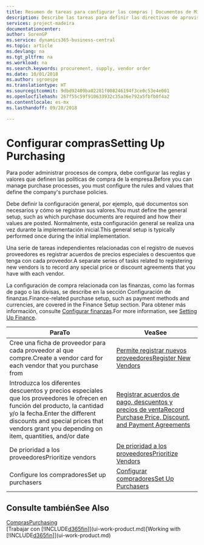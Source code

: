 ```yaml
---
title: Resumen de tareas para configurar las compras | Documentos de Microsoft
description: Describe las tareas para definir las directivas de aprovisionamiento de su empresa y configurar sus procesos de compra.
services: project-madeira
documentationcenter: 
author: SorenGP
ms.service: dynamics365-business-central
ms.topic: article
ms.devlang: na
ms.tgt_pltfrm: na
ms.workload: na
ms.search.keywords: procurement, supply, vendor order
ms.date: 10/01/2018
ms.author: sgroespe
ms.translationtype: HT
ms.sourcegitcommit: 9dbd92409ba02281f008246194f3ce0c53e4e001
ms.openlocfilehash: 267f55c59f910633932c35a36e792a5fbfb0f4a2
ms.contentlocale: es-mx
ms.lasthandoff: 09/28/2018

---
```

# <a name="setting-up-purchasing"></a><span data-ttu-id="84c14-103">Configurar compras</span><span class="sxs-lookup"><span data-stu-id="84c14-103">Setting Up Purchasing</span></span>
<span data-ttu-id="84c14-104">Para poder administrar procesos de compra, debe configurar las reglas y valores que definen las políticas de compra de la empresa.</span><span class="sxs-lookup"><span data-stu-id="84c14-104">Before you can manage purchase processes, you must configure the rules and values that define the company's purchase policies.</span></span>

<span data-ttu-id="84c14-105">Debe definir la configuración general, por ejemplo, qué documentos son necesarios y cómo se registran sus valores.</span><span class="sxs-lookup"><span data-stu-id="84c14-105">You must define the general setup, such as which purchase documents are required and how their values are posted.</span></span> <span data-ttu-id="84c14-106">Normalmente, esta configuración general se realiza una vez durante la implementación inicial.</span><span class="sxs-lookup"><span data-stu-id="84c14-106">This general setup is typically performed once during the initial implementation.</span></span>

<span data-ttu-id="84c14-107">Una serie de tareas independientes relacionadas con el registro de nuevos proveedores es registrar acuerdos de precios especiales o descuentos que tenga con cada proveedor.</span><span class="sxs-lookup"><span data-stu-id="84c14-107">A separate series of tasks related to registering new vendors is to record any special price or discount agreements that you have with each vendor.</span></span>

<span data-ttu-id="84c14-108">La configuración de compra relacionada con las finanzas, como las formas de pago o las divisas, se describe en la sección Configuración de finanzas.</span><span class="sxs-lookup"><span data-stu-id="84c14-108">Finance-related purchase setup, such as payment methods and currencies, are covered in the Finance Setup section.</span></span> <span data-ttu-id="84c14-109">Para obtener más información, consulte [Configurar finanzas](finance-setup-finance.md).</span><span class="sxs-lookup"><span data-stu-id="84c14-109">For more information, see [Setting Up Finance](finance-setup-finance.md).</span></span>

| <span data-ttu-id="84c14-110">Para</span><span class="sxs-lookup"><span data-stu-id="84c14-110">To</span></span> | <span data-ttu-id="84c14-111">Vea</span><span class="sxs-lookup"><span data-stu-id="84c14-111">See</span></span> |
| --- | --- |
| <span data-ttu-id="84c14-112">Cree una ficha de proveedor para cada proveedor al que compre.</span><span class="sxs-lookup"><span data-stu-id="84c14-112">Create a vendor card for each vendor that you purchase from</span></span>|[<span data-ttu-id="84c14-113">Permite registrar nuevos proveedores</span><span class="sxs-lookup"><span data-stu-id="84c14-113">Register New Vendors</span></span>](purchasing-how-register-new-vendors.md) |
| <span data-ttu-id="84c14-114">Introduzca los diferentes descuentos y precios especiales que los proveedores le ofrecen en función del producto, la cantidad y/o la fecha.</span><span class="sxs-lookup"><span data-stu-id="84c14-114">Enter the different discounts and special prices that vendors grant you depending on item, quantities, and/or date</span></span> |[<span data-ttu-id="84c14-115">Registrar acuerdos de pago, descuentos y precios de venta</span><span class="sxs-lookup"><span data-stu-id="84c14-115">Record Purchase Price, Discount, and Payment Agreements</span></span>](purchasing-how-record-purchase-price-discount-payment-agreements.md) |
| <span data-ttu-id="84c14-116">De prioridad a los proveedores</span><span class="sxs-lookup"><span data-stu-id="84c14-116">Prioritize vendors</span></span> |[<span data-ttu-id="84c14-117">De prioridad a los proveedores</span><span class="sxs-lookup"><span data-stu-id="84c14-117">Prioritize Vendors</span></span>](purchasing-how-prioritize-vendors.md) |
| <span data-ttu-id="84c14-118">Configure los compradores</span><span class="sxs-lookup"><span data-stu-id="84c14-118">Set up purchasers</span></span> |[<span data-ttu-id="84c14-119">Configurar compradores</span><span class="sxs-lookup"><span data-stu-id="84c14-119">Set Up Purchasers</span></span>](purchasing-how-setup-purchasers.md) |

## <a name="see-also"></a><span data-ttu-id="84c14-120">Consulte también</span><span class="sxs-lookup"><span data-stu-id="84c14-120">See Also</span></span>
[<span data-ttu-id="84c14-121">Compras</span><span class="sxs-lookup"><span data-stu-id="84c14-121">Purchasing</span></span>](purchasing-manage-purchasing.md)  
<span data-ttu-id="84c14-122">[Trabajar con [!INCLUDE[d365fin](includes/d365fin_md.md)]](ui-work-product.md)</span><span class="sxs-lookup"><span data-stu-id="84c14-122">[Working with [!INCLUDE[d365fin](includes/d365fin_md.md)]](ui-work-product.md)</span></span>

